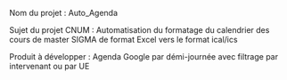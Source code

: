 Nom du projet : Auto_Agenda 

Sujet du projet CNUM : Automatisation du formatage du calendrier des cours de master SIGMA de format Excel vers le format ical/ics

Produit à développer : Agenda Google par démi-journée avec filtrage par intervenant ou par UE 

